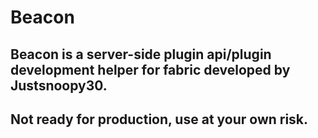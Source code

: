 # Beacon
## Beacon is a server-side plugin api/plugin development helper for fabric developed by Justsnoopy30.

## Not ready for production, use at your own risk.
